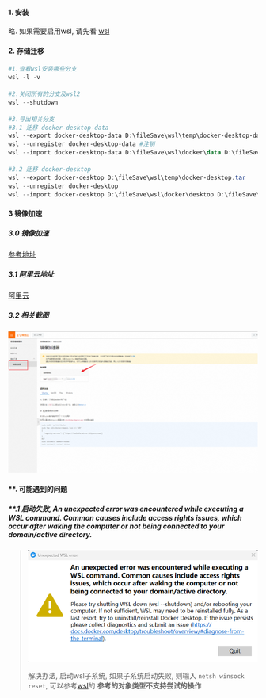 #### 1. 安装

略.  如果需要启用wsl, 请先看 [wsl](../wsl/1.wsl.md)

#### 2. 存储迁移

```powershell
#1.查看wsl安装哪些分支
wsl -l -v

#2.关闭所有的分支及wsl2
wsl --shutdown

#3.导出相关分支
#3.1 迁移 docker-desktop-data
wsl --export docker-desktop-data D:\fileSave\wsl\temp\docker-desktop-data.tar   # 导出
wsl --unregister docker-desktop-data #注销
wsl --import docker-desktop-data D:\fileSave\wsl\docker\data D:\fileSave\wsl\temp\docker-desktop-data.tar --version 2 #导入

#3.2 迁移 docker-desktop
wsl --export docker-desktop D:\fileSave\wsl\temp\docker-desktop.tar
wsl --unregister docker-desktop
wsl --import docker-desktop D:\fileSave\wsl\docker\desktop D:\fileSave\wsl\temp\docker-desktop.tar --version 2
```

#### 3 镜像加速

##### 3.0 镜像加速

[参考地址](https://gist.github.com/y0ngb1n/7e8f16af3242c7815e7ca2f0833d3ea6)

##### 3.1 阿里云地址

[阿里云](https://cr.console.aliyun.com/cn-hangzhou/instances)

##### 3.2 相关截图

![1728730462937](image/1.docker-desktop相关记录/1728730462937.png)

#### **. 可能遇到的问题

##### **.1 启动失败, An unexpected error was encountered while executing a WSL command. Common causes include access rights issues, which occur after waking the computer or not being connected to your domain/active directory.

> ![1687921802677](./image/1.docker-desktop相关记录/e1_启动失败.png)
>
> 解决办法, 启动wsl子系统, 如果子系统启动失败, 则输入 `netsh winsock reset`, 可以参考[wsl](../wsl/1.wsl.md)的  **参考的对象类型不支持尝试的操作**
